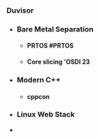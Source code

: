 ### Duvisor
- ### Bare Metal Separation
	- #### PRTOS #PRTOS
	- #### Core slicing 'OSDI 23
- ### Modern C++
	- #### cppcon
- ### Linux Web Stack
-